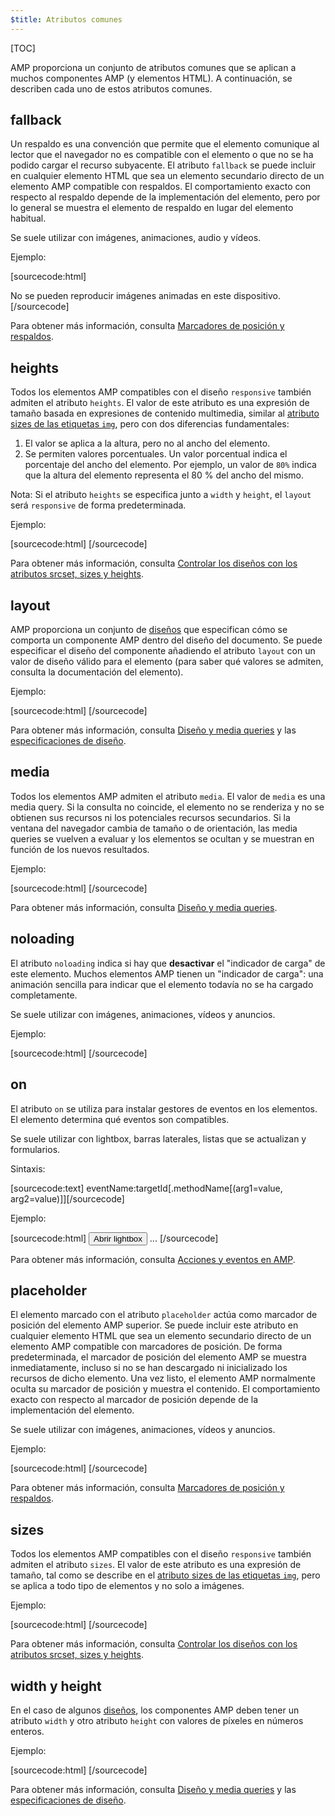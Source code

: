 ```yaml
---
$title: Atributos comunes
---
```


[TOC]

AMP proporciona un conjunto de atributos comunes que se aplican a muchos componentes AMP (y elementos HTML). A continuación, se describen cada uno de estos atributos comunes.

## fallback

Un respaldo es una convención que permite que el elemento comunique al lector que el navegador no es compatible con el elemento o que no se ha podido cargar el recurso subyacente. El atributo `fallback` se puede incluir en cualquier elemento HTML que sea un elemento secundario directo de un elemento AMP compatible con respaldos. El comportamiento exacto con respecto al respaldo depende de la implementación del elemento, pero por lo general se muestra el elemento de respaldo en lugar del elemento habitual.

Se suele utilizar con imágenes, animaciones, audio y vídeos.

Ejemplo:

[sourcecode:html]
<amp-anim src="animated.gif" width="466" height="355" layout="responsive" >

  <div fallback>No se pueden reproducir imágenes animadas en este dispositivo.</div>
</amp-anim>
[/sourcecode]

Para obtener más información, consulta [Marcadores de posición y respaldos](../../../documentation/guides-and-tutorials/develop/style_and_layout/placeholders.md).

## heights

Todos los elementos AMP compatibles con el diseño `responsive` también admiten el atributo `heights`. El valor de este atributo es una expresión de tamaño basada en expresiones de contenido multimedia, similar al [atributo sizes de las etiquetas `img`](https://developer.mozilla.org/es/docs/Web/HTML/Elemento/img), pero con dos diferencias fundamentales:

1. El valor se aplica a la altura, pero no al ancho del elemento.
2. Se permiten valores porcentuales. Un valor porcentual indica el porcentaje del ancho del elemento. Por ejemplo, un valor de `80%` indica que la altura del elemento representa el 80 % del ancho del mismo.

Nota: Si el atributo `heights` se especifica junto a `width` y `height`, el `layout` será `responsive` de forma predeterminada.

Ejemplo:

[sourcecode:html]
<amp-img src="amp.png"
    width="320" height="256"
    heights="(min-width:500px) 200px, 80%">
</amp-img>
[/sourcecode]

Para obtener más información, consulta [Controlar los diseños con los atributos srcset, sizes y heights](../../../documentation/guides-and-tutorials/develop/style_and_layout/art_direction.md).

## layout

AMP proporciona un conjunto de [diseños](../../../documentation/guides-and-tutorials/develop/style_and_layout/control_layout.md#the-layout-attribute) que especifican cómo se comporta un componente AMP dentro del diseño del documento. Se puede especificar el diseño del componente añadiendo el atributo `layout` con un valor de diseño válido para el elemento (para saber qué valores se admiten, consulta la documentación del elemento).

Ejemplo:

[sourcecode:html]
<amp-img src="/img/amp.jpg"
    width="1080"
    height="610"
    layout="responsive"
    alt="an image">
</amp-img>
[/sourcecode]

Para obtener más información, consulta [Diseño y media queries](../../../documentation/guides-and-tutorials/develop/style_and_layout/control_layout.md) y las [especificaciones de diseño](amp-html-layout/index.md).

## media <a name="media"></a>

Todos los elementos AMP admiten el atributo `media`. El valor de `media` es una media query. Si la consulta no coincide, el elemento no se renderiza y no se obtienen sus recursos ni los potenciales recursos secundarios. Si la ventana del navegador cambia de tamaño o de orientación, las media queries se vuelven a evaluar y los elementos se ocultan y se muestran en función de los nuevos resultados.

Ejemplo:

[sourcecode:html]
<amp-img
    media="(min-width: 650px)"
    src="wide.jpg"
    width="466"
    height="355" layout="responsive"></amp-img>
<amp-img
    media="(max-width: 649px)"
    src="narrow.jpg"
    width="527"
    height="193" layout="responsive"></amp-img>
[/sourcecode]

Para obtener más información, consulta [Diseño y media queries](../../../documentation/guides-and-tutorials/develop/style_and_layout/control_layout.md#element-media-queries).

## noloading

El atributo `noloading` indica si hay que **desactivar** el "indicador de carga" de este elemento. Muchos elementos AMP tienen un "indicador de carga": una animación sencilla para indicar que el elemento todavía no se ha cargado completamente.

Se suele utilizar con imágenes, animaciones, vídeos y anuncios.

Ejemplo:

[sourcecode:html]
<amp-img src="card.jpg"
    noloading
    height="190"
    width="297"
    layout="responsive">
</amp-img>
[/sourcecode]

## on

El atributo `on` se utiliza para instalar gestores de eventos en los elementos. El elemento determina qué eventos son compatibles.

Se suele utilizar con lightbox, barras laterales, listas que se actualizan y formularios.

Sintaxis:

[sourcecode:text]
eventName:targetId[.methodName[(arg1=value, arg2=value)]][/sourcecode]

Ejemplo:

[sourcecode:html]
<button on="tap:my-lightbox">Abrir lightbox</button>
<amp-lightbox id="my-lightbox" layout="nodisplay">
...
</amp-lightbox>
[/sourcecode]

Para obtener más información, consulta [Acciones y eventos en AMP](amp-actions-and-events.md).

## placeholder

El elemento marcado con el atributo `placeholder` actúa como marcador de posición del elemento AMP superior. Se puede incluir este atributo en cualquier elemento HTML que sea un elemento secundario directo de un elemento AMP compatible con marcadores de posición. De forma predeterminada, el marcador de posición del elemento AMP se muestra inmediatamente, incluso si no se han descargado ni inicializado los recursos de dicho elemento. Una vez listo, el elemento AMP normalmente oculta su marcador de posición y muestra el contenido. El comportamiento exacto con respecto al marcador de posición depende de la implementación del elemento.

Se suele utilizar con imágenes, animaciones, vídeos y anuncios.

Ejemplo:

[sourcecode:html]
<amp-anim src="animated.gif" width="466" height="355" layout="responsive">
<amp-img placeholder src="preview.png" layout="fill"></amp-img>
</amp-anim>
[/sourcecode]

Para obtener más información, consulta [Marcadores de posición y respaldos](../../../documentation/guides-and-tutorials/develop/style_and_layout/placeholders.md).

## sizes

Todos los elementos AMP compatibles con el diseño `responsive` también admiten el atributo `sizes`. El valor de este atributo es una expresión de tamaño, tal como se describe en el [atributo sizes de las etiquetas `img`](https://developer.mozilla.org/es/docs/Web/HTML/Elemento/img), pero se aplica a todo tipo de elementos y no solo a imágenes.

Ejemplo:

[sourcecode:html]
<amp-img src="amp.png"
    width="400" height="300"
    layout="responsive"
    sizes="(min-width: 320px) 320px, 100vw">
</amp-img>
[/sourcecode]

Para obtener más información, consulta [Controlar los diseños con los atributos srcset, sizes y heights](../../../documentation/guides-and-tutorials/develop/style_and_layout/art_direction.md).

## width y height

En el caso de algunos [diseños](../../../documentation/guides-and-tutorials/develop/style_and_layout/control_layout.md#the-layout-attribute), los componentes AMP deben tener un atributo `width` y otro atributo `height` con valores de píxeles en números enteros.

Ejemplo:

[sourcecode:html]
<amp-anim width="245"
    height="300"
    src="/img/cat.gif"
    alt="cat animation">
</amp-anim>
[/sourcecode]

Para obtener más información, consulta [Diseño y media queries](../../../documentation/guides-and-tutorials/develop/style_and_layout/control_layout.md) y las [especificaciones de diseño](amp-html-layout/index.md).
